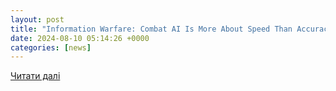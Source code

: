 ```yaml
---
layout: post
title: "Information Warfare: Combat AI Is More About Speed Than Accuracy"
date: 2024-08-10 05:14:26 +0000
categories: [news]
---
```


[Читати далі](http://www.strategypage.com/htmw/htiw/articles/20240810047.aspx)
